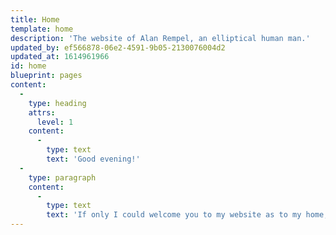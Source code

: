 ```yaml
---
title: Home
template: home
description: 'The website of Alan Rempel, an elliptical human man.'
updated_by: ef566878-06e2-4591-9b05-2130076004d2
updated_at: 1614961966
id: home
blueprint: pages
content:
  -
    type: heading
    attrs:
      level: 1
    content:
      -
        type: text
        text: 'Good evening!'
  -
    type: paragraph
    content:
      -
        type: text
        text: 'If only I could welcome you to my website as to my home, and bring you a cup of tea or a glass of sparkling water! Alas, this ephemeral array of pixels is necessarily constrained to provide an inferior hospitality—with one exception: you can browse it in solitude.'
---
```

